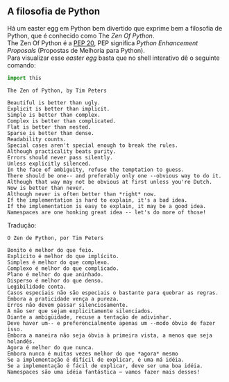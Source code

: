 ## A filosofia de Python

Há um easter egg em Python bem divertido que exprime bem a filosofia de
Python, que é conhecido como The *Zen Of Python*.  
The Zen Of Python é a [PEP 20](https://peps.python.org/pep-0020/), PEP 
significa *Python Enhancement Proposals* (Propostas de Melhoria para 
Python).  
Para visualizar esse *easter egg* basta que no shell interativo dê o seguinte
comando:

``` python
import this
```

``` console
The Zen of Python, by Tim Peters

Beautiful is better than ugly.
Explicit is better than implicit.
Simple is better than complex.
Complex is better than complicated.
Flat is better than nested.
Sparse is better than dense.
Readability counts.
Special cases aren't special enough to break the rules.
Although practicality beats purity.
Errors should never pass silently.
Unless explicitly silenced.
In the face of ambiguity, refuse the temptation to guess.
There should be one-- and preferably only one --obvious way to do it.
Although that way may not be obvious at first unless you're Dutch.
Now is better than never.
Although never is often better than *right* now.
If the implementation is hard to explain, it's a bad idea.
If the implementation is easy to explain, it may be a good idea.
Namespaces are one honking great idea -- let's do more of those!
```

Tradução:

``` console
O Zen de Python, por Tim Peters

Bonito é melhor do que feio.
Explícito é melhor do que implícito.
Simples é melhor do que complexo.
Complexo é melhor do que complicado.
Plano é melhor do que aninhado.
Disperso é melhor do que denso.
Legibilidade conta.
Casos especiais não são especiais o bastante para quebrar as regras.
Embora a praticidade vença a pureza.
Erros não devem passar silenciosamente.
A não ser que sejam explicitamente silenciados.
Diante a ambigüidade, recuse a tentação de adivinhar.
Deve haver um-- e preferencialmente apenas um --modo óbvio de fazer isso.
Embora a maneira não seja óbvia à primeira vista, a menos que seja holandês.
Agora é melhor do que nunca.
Embora nunca é muitas vezes melhor do que *agora* mesmo
Se a implementação é difícil de explicar, é uma má idéia.
Se a implementação é fácil de explicar, deve ser uma boa idéia.
Namespaces são uma idéia fantástica – vamos fazer mais desses!
```
